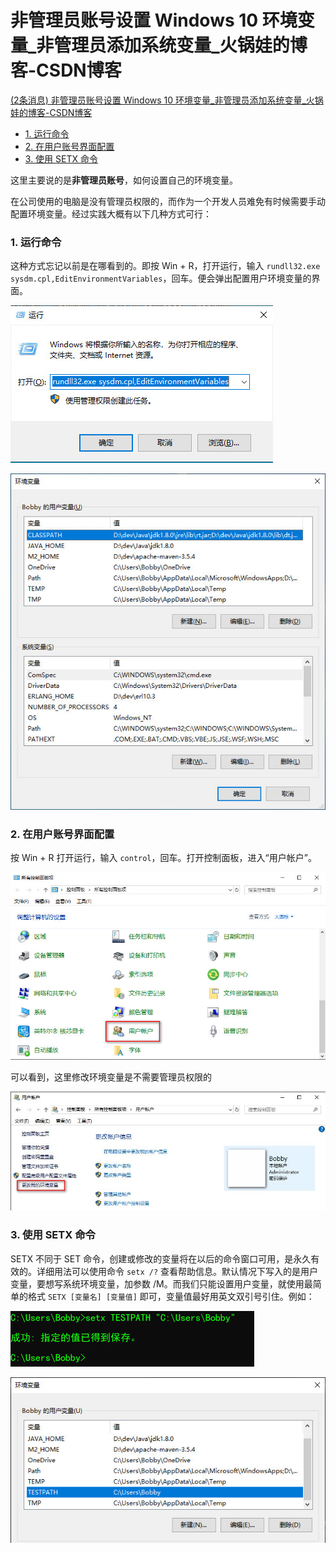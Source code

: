 # 非管理员账号设置 Windows 10 环境变量_非管理员添加系统变量_火锅娃的博客-CSDN博客
[(2条消息) 非管理员账号设置 Windows 10 环境变量_非管理员添加系统变量_火锅娃的博客-CSDN博客](https://blog.csdn.net/weixin_42005898/article/details/115531523) 

 *   [1\. 运行命令](https://www.dazhuanlan.com/2019/11/02/5dbc8e7dbd70d/#1-%E8%BF%90%E8%A1%8C%E5%91%BD%E4%BB%A4)
*   [2\. 在用户账号界面配置](https://www.dazhuanlan.com/2019/11/02/5dbc8e7dbd70d/#2-%E5%9C%A8%E7%94%A8%E6%88%B7%E8%B4%A6%E5%8F%B7%E7%95%8C%E9%9D%A2%E9%85%8D%E7%BD%AE)
*   [3\. 使用 SETX 命令](https://www.dazhuanlan.com/2019/11/02/5dbc8e7dbd70d/#3-%E4%BD%BF%E7%94%A8-setx-%E5%91%BD%E4%BB%A4)

这里主要说的是**非管理员账号**，如何设置自己的环境变量。

在公司使用的电脑是没有管理员权限的，而作为一个开发人员难免有时候需要手动配置环境变量。经过实践大概有以下几种方式可行：

### 1\. 运行命令

这种方式忘记以前是在哪看到的。即按 Win + R，打开运行，输入 `rundll32.exe sysdm.cpl,EditEnvironmentVariables`，回车。便会弹出配置用户环境变量的界面。

![](https://github.com/ustczzh/MyClippings/blob/main/Images/2023-3-14%2023-16-25/a24e658b-3957-4df1-a36f-5a8683e2b6d4.jpeg?raw=true)

![](https://github.com/ustczzh/MyClippings/blob/main/Images/2023-3-14%2023-16-25/7c088eb7-fc94-4d80-9673-1c8d13865e77.jpeg?raw=true)

### 2\. 在用户账号界面配置

按 Win + R 打开运行，输入 `control`，回车。打开控制面板，进入“用户帐户”。

![](https://github.com/ustczzh/MyClippings/blob/main/Images/2023-3-14%2023-16-25/1c36c7b1-8879-4142-9ec2-c769ce3125c4.jpeg?raw=true)

可以看到，这里修改环境变量是不需要管理员权限的

![](https://github.com/ustczzh/MyClippings/blob/main/Images/2023-3-14%2023-16-25/73205e7f-717e-40a3-a717-690089204004.jpeg?raw=true)

### 3\. 使用 SETX 命令

SETX 不同于 SET 命令，创建或修改的变量将在以后的命令窗口可用，是永久有效的。详细用法可以使用命令 `setx /?` 查看帮助信息。默认情况下写入的是用户变量，要想写系统环境变量，加参数 /M。而我们只能设置用户变量，就使用最简单的格式 `SETX [变量名] [变量值]` 即可，变量值最好用英文双引号引住。例如：

![](https://github.com/ustczzh/MyClippings/blob/main/Images/2023-3-14%2023-16-25/78e89751-18e7-436d-8768-c418ec759e7b.jpeg?raw=true)

![](https://github.com/ustczzh/MyClippings/blob/main/Images/2023-3-14%2023-16-25/8fab53aa-1aba-416f-a090-cd284e323fc9.jpeg?raw=true)